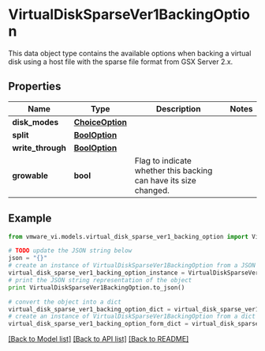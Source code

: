 # VirtualDiskSparseVer1BackingOption

This data object type contains the available options when backing a virtual disk using a host file with the sparse file format from GSX Server 2.x. 

## Properties
Name | Type | Description | Notes
------------ | ------------- | ------------- | -------------
**disk_modes** | [**ChoiceOption**](ChoiceOption.md) |  | 
**split** | [**BoolOption**](BoolOption.md) |  | 
**write_through** | [**BoolOption**](BoolOption.md) |  | 
**growable** | **bool** | Flag to indicate whether this backing can have its size changed.  | 

## Example

```python
from vmware_vi.models.virtual_disk_sparse_ver1_backing_option import VirtualDiskSparseVer1BackingOption

# TODO update the JSON string below
json = "{}"
# create an instance of VirtualDiskSparseVer1BackingOption from a JSON string
virtual_disk_sparse_ver1_backing_option_instance = VirtualDiskSparseVer1BackingOption.from_json(json)
# print the JSON string representation of the object
print VirtualDiskSparseVer1BackingOption.to_json()

# convert the object into a dict
virtual_disk_sparse_ver1_backing_option_dict = virtual_disk_sparse_ver1_backing_option_instance.to_dict()
# create an instance of VirtualDiskSparseVer1BackingOption from a dict
virtual_disk_sparse_ver1_backing_option_form_dict = virtual_disk_sparse_ver1_backing_option.from_dict(virtual_disk_sparse_ver1_backing_option_dict)
```
[[Back to Model list]](../README.md#documentation-for-models) [[Back to API list]](../README.md#documentation-for-api-endpoints) [[Back to README]](../README.md)


